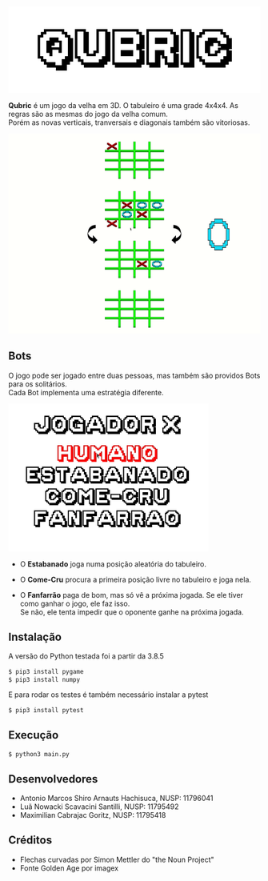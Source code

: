 <img src="assets/qubric_header.png" width="600" />

**Qubric** é um jogo da velha em 3D. O tabuleiro é uma grade 4x4x4.
As regras são as mesmas do jogo da velha comum. \
Porém as novas verticais, tranversais e diagonais também são vitoriosas.

<img src="assets/x_winning_diagonal_cut.gif" width="800" height="400"/>

## Bots

O jogo pode ser jogado entre duas pessoas, mas também são providos Bots para os solitários. \
Cada Bot implementa uma estratégia diferente.

<img src="assets/player_selection.gif" width="400" />

- O **Estabanado** joga numa posição aleatória do tabuleiro.

- O **Come-Cru** procura a primeira posição livre no tabuleiro e joga nela.

- O **Fanfarrão** paga de bom, mas só vê a próxima jogada. Se ele tiver
como ganhar o jogo, ele faz isso. \
Se não, ele tenta impedir que o oponente ganhe na próxima jogada.

## Instalação

A versão do Python testada foi a partir da 3.8.5

    $ pip3 install pygame
    $ pip3 install numpy

E para rodar os testes é também necessário instalar a pytest

    $ pip3 install pytest

## Execução

    $ python3 main.py

## Desenvolvedores

- Antonio Marcos Shiro Arnauts Hachisuca,   NUSP: 11796041
- Luã Nowacki Scavacini Santilli,           NUSP: 11795492
- Maximilian Cabrajac Goritz,               NUSP: 11795418


## Créditos

- Flechas curvadas por Simon Mettler do "the Noun Project"
- Fonte Golden Age por imagex

<!--
curved arrow by Simon Mettler from the Noun Project
>
